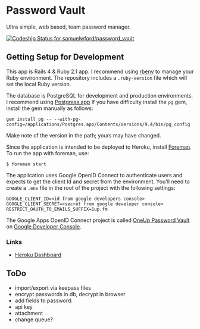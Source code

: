 # Password Vault

Ultra simple, web based, team password manager.

[ ![Codeship Status for samuelwford/password_vault](https://codeship.io/projects/f996c870-fdfc-0131-d4fe-52725ace5304/status)](https://codeship.io/projects/29497)

## Getting Setup for Development

This app is Rails 4 & Ruby 2.1 app. I recommend using [rbenv](https://github.com/sstephenson/rbenv) to manage your Ruby environment. The repository includes a `.ruby-version` file which will set the local Ruby version.

The database is PostgreSQL for development and production environments. I recommend using [Postgress.app](http://postgresapp.com) If you have difficulty install the `pg` gem, install the gem manually as follows:

```
gem install pg -- --with-pg-config=/Applications/Postgres.app/Contents/Versions/9.4/bin/pg_config
```

Make note of the version in the path; yours may have changed.

Since the application is intended to be deployed to Heroku, install [Foreman](https://github.com/ddollar/foreman).
To run the app with foreman, use:

```
$ foreman start
```

The application uses Google OpenID Connect to authenticate users and expects to get the
client Id and secret from the environment. You'll need to create a `.env` file in the root
of the project with the following settings:

```
GOOGLE_CLIENT_ID=<id from google developers console>
GOOGLE_CLIENT_SECRET=<secret from google developer console>
RESTRICT_OAUTH_TO_EMAILS_SUFFIX=1up.fm
```

The Google Apps OpenID Connect project is called [OneUp Password Vault](https://console.developers.google.com/project/lucky-trail-665) on 
[Google Developer Console](https://console.developers.google.com/project).

### Links

* [Heroku Dashboard](https://dashboard.heroku.com/apps/oneup-password-vault/resources)

## ToDo

* import/export via keepass files
* encrypt passwords in db, decrypt in browser
* add fields to password:
 * api key
 * attachment
* change queue?
